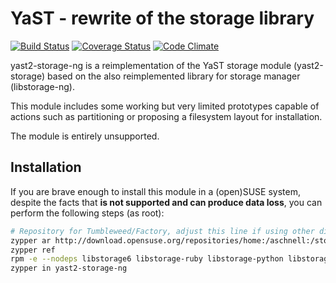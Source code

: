 # YaST - rewrite of the storage library

[![Build Status](https://travis-ci.org/yast/yast-storage-ng.svg?branch=master)](https://travis-ci.org/yast/yast-storage-ng)
[![Coverage
Status](https://coveralls.io/repos/github/yast/yast-storage-ng/badge.svg?branch=master)](https://coveralls.io/github/yast/yast-storage-ng?branch=master)
[![Code
Climate](https://codeclimate.com/github/yast/yast-storage-ng/badges/gpa.svg)](https://codeclimate.com/github/yast/yast-storage-ng)

yast2-storage-ng is a reimplementation of the YaST storage module (yast2-storage)
based on the also reimplemented library for storage manager (libstorage-ng).

This module includes some working but very limited prototypes capable of actions
such as partitioning or proposing a filesystem layout for installation.

The module is entirely unsupported.

## Installation

If you are brave enough to install this module in a (open)SUSE system, despite
the facts that **is not supported and can produce data loss**, you can perform
the following steps (as root):

```bash
# Repository for Tumbleweed/Factory, adjust this line if using other distribution
zypper ar http://download.opensuse.org/repositories/home:/aschnell:/storage-redesign/openSUSE_Factory/ libstorage-ng
zypper ref
rpm -e --nodeps libstorage6 libstorage-ruby libstorage-python libstorage-devel libstorage-testsuite
zypper in yast2-storage-ng
```
